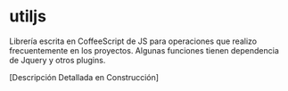 utiljs
======

Librería escrita en CoffeeScript de JS para operaciones que realizo frecuentemente en los proyectos. Algunas funciones tienen dependencia de Jquery y otros plugins.

[Descripción Detallada en Construcción]
